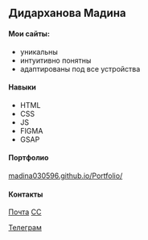 ## Дидарханова Мадина
#### Мои сайты:
- уникальны
- интуитивно понятны
- адаптированы под все устройства

#### Навыки 
- HTML
- CSS
- JS
- FIGMA
- GSAP

#### Портфолио
[madina030596.github.io/Portfolio/](https://madina030596.github.io/Portfolio/)

#### Контакты
[Почта](https://didarhanova.madina@mail.ru)
[CC](https://index154@gmail.com)

[Телеграм](https://t.me/madina030596)
